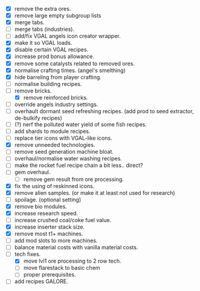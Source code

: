 -   [x] remove the extra ores.
-   [x] remove large empty subgroup lists
-   [x] merge tabs.
-   [ ] merge tabs (industries).
-   [ ] add/fix VGAL angels icon creator wrapper.
-   [x] make it so VGAL loads.
-   [x] disable certain VGAL recipes.
-   [x] increase prod bonus allowance.
-   [x] remove some catalysts related to removed ores.
-   [x] normalise crafting times. (angel's smelthing)
-   [x] hide barreling from player crafting.
-   [ ] normalise building recipes.
-   [ ] remove bricks.
    -   [x] remove reinforced bricks.
-   [ ] override angels industry settings.
-   [ ] overhault dormant seed refreshing recipes. (add prod to seed extractor, de-bulkify recipes)
-   [ ] (?) nerf the polluted water yield of some fish recipes.
-   [ ] add shards to module recipes.
-   [ ] replace tier icons with VGAL-like icons.
-   [x] remove unneeded technologies.
-   [ ] remove seed generation machine bloat.
-   [ ] overhaul/normalise water washing recipes.
-   [ ] make the rocket fuel recipe chain a bit less.. direct?
-   [ ] gem overhaul.
    -   [ ] remove gem result from ore processing.
-   [x] fix the using of reskinned icons.
-   [x] remove alien samples. (or make it at least not used for research)
-   [ ] spoilage. (optional setting)
-   [x] remove bio modules.
-   [x] increase research speed.
-   [ ] increase crushed coal/coke fuel value.
-   [x] increase inserter stack size.
-   [x] remove most t1+ machines.
-   [ ] add mod slots to more machines.
-   [ ] balance material costs with vanilla material costs.
-   [ ] tech fixes.
    -   [x] move lvl1 ore processing to 2 row tech.
    -   [ ] move flarestack to basic chem
    -   [ ] proper prerequisites.
-   [ ] add recipes GALORE.
